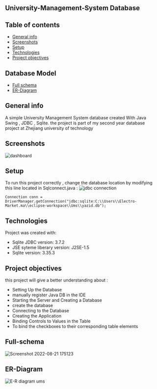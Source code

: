 ## University-Management-System Database 

## Table of contents

* [General info](#general-info)
* [Screenshots](#screenshots)
* [Setup](#setup)
* [Technologies](#technologies)
* [Project objectives](#project-objectives)

## Database Model 

* [Full schema](#Full-schema)
* [ER-Diagram](#ER-Diagram)






## General info
A simple University Management System database  created With Java Swing , JDBC , Sqlite.
the project is part of my second year database project at Zhejiang university of technology 

## Screenshots 
![dashboard](https://user-images.githubusercontent.com/78693054/185799118-d321867f-6ef6-4e5f-ac9e-7508422b990f.png)



## Setup
To run this project correctly , change the database location by modifying this line located in Sqlconnect.java :
![jdbc connection](https://user-images.githubusercontent.com/78693054/185797470-4de84542-0be3-45c0-ae0d-d8ae73ddf18d.png)

```
Connection conn = DriverManager.getConnection("jdbc:sqlite:C:\\Users\\Electro-Market.ma\\eclipse-workspace\\Ums\\yazid.db");
```
	
## Technologies
Project was created with:
* Sqlite JDBC version: 3.7.2
* JSE syteme liberary version: J2SE-1.5
* Sqlite version: 3.35.3

## Project objectives
this project will give a better understanding about : 

* Setting Up the Database
* manually register Java DB in the IDE
* Starting the Server and Creating a Database
* create the database
* Connecting to the Database
* Creating the Application
* Binding Controls to Values in the Table
* To bind the checkboxes to their corresponding table elements


## Full-schema
![Screenshot 2022-08-21 175123](https://user-images.githubusercontent.com/78693054/185801183-f06850db-3787-4460-8d5e-395509c26564.png)


## ER-Diagram
![E-R diagram ums](https://user-images.githubusercontent.com/78693054/185799159-edb89ff1-a187-4ea8-86a9-5e7d606c08b9.png)








	




